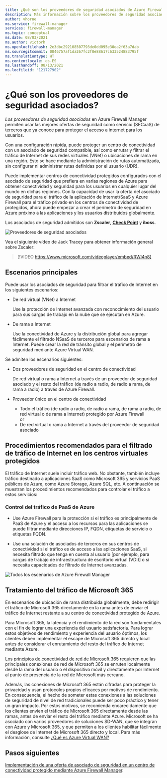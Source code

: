 ```yaml
---
title: ¿Qué son los proveedores de seguridad asociados de Azure Firewall Manager?
description: Más información sobre los proveedores de seguridad asociados de Azure Firewall Manager
author: vhorne
ms.service: firewall-manager
services: firewall-manager
ms.topic: conceptual
ms.date: 08/03/2021
ms.author: victorh
ms.openlocfilehash: 2e3dbc292108507793de0dd095e30ea2f63a7dab
ms.sourcegitcommit: 0046757af1da267fc2f0e88617c633524883795f
ms.translationtype: HT
ms.contentlocale: es-ES
ms.lasthandoff: 08/13/2021
ms.locfileid: "121727902"
---
```

# <a name="what-are-security-partner-providers"></a>¿Qué son los proveedores de seguridad asociados?

*Los proveedores de seguridad asociados* en Azure Firewall Manager permiten usar las mejores ofertas de seguridad como servicio (SECaaS) de terceros que ya conoce para proteger el acceso a internet para los usuarios.

Con una configuración rápida, puede proteger un centro de conectividad con un asociado de seguridad compatible, así como enrutar y filtrar el tráfico de Internet de sus redes virtuales (VNet) o ubicaciones de rama en una región. Esto se hace mediante la administración de rutas automatizada, sin configurar ni administrar rutas definidas por el usuario (UDR).

Puede implementar centros de conectividad protegidos configurados con el asociado de seguridad que prefiera en varias regiones de Azure para obtener conectividad y seguridad para los usuarios en cualquier lugar del mundo en dichas regiones. Con la capacidad de usar la oferta del asociado de seguridad para el tráfico de la aplicación de Internet/SaaS y Azure Firewall para el tráfico privado en los centros de conectividad de protegidos, ahora puede empezar a crear el perímetro de seguridad en Azure próximo a las aplicaciones y los usuarios distribuidos globalmente.

Los asociados de seguridad admitidos son **Zscaler**, **[Check Point](check-point-overview.md)** y **iboss**.

![Proveedores de seguridad asociados](media/trusted-security-partners/trusted-security-partners.png)

Vea el siguiente vídeo de Jack Tracey para obtener información general sobre Zscaler:

 > [!VIDEO https://www.microsoft.com/videoplayer/embed/RWI4n8]

## <a name="key-scenarios"></a>Escenarios principales

Puede usar los asociados de seguridad para filtrar el tráfico de Internet en los siguientes escenarios:

- De red virtual (VNet) a Internet

   Use la protección de Internet avanzada con reconocimiento del usuario para sus cargas de trabajo en la nube que se ejecutan en Azure.

- De rama a Internet

   Use la conectividad de Azure y la distribución global para agregar fácilmente el filtrado NSaaS de terceros para escenarios de rama a Internet. Puede crear la red de tránsito global y el perímetro de seguridad mediante Azure Virtual WAN.

Se admiten los escenarios siguientes:
- Dos proveedores de seguridad en el centro de conectividad

   De red virtual o rama a Internet a través de un proveedor de seguridad asociado y el resto del tráfico (de radio a radio, de radio a rama, de rama a radio) a través de Azure Firewall.
- Proveedor único en el centro de conectividad

   - Todo el tráfico (de radio a radio, de radio a rama, de rama a radio, de red virtual o de rama a Internet) protegido por Azure Firewall<br>
      or
   - De red virtual o rama a Internet a través del proveedor de seguridad asociado

## <a name="best-practices-for-internet-traffic-filtering-in-secured-virtual-hubs"></a>Procedimientos recomendados para el filtrado de tráfico de Internet en los centros virtuales protegidos

El tráfico de Internet suele incluir tráfico web. No obstante, también incluye tráfico destinado a aplicaciones SaaS como Microsoft 365 y servicios PaaS públicos de Azure, como Azure Storage, Azure SQL, etc. A continuación se muestran los procedimientos recomendados para controlar el tráfico a estos servicios:

### <a name="handling-azure-paas-traffic"></a>Control del tráfico de PaaS de Azure
 
- Use Azure Firewall para la protección si el tráfico es principalmente de PaaS de Azure y el acceso a los recursos para las aplicaciones se puede filtrar mediante direcciones IP, FQDN, etiquetas de servicio o etiquetas FQDN.

- Use una solución de asociados de terceros en sus centros de conectividad si el tráfico es de acceso a las aplicaciones SaaS, si necesita filtrado que tenga en cuenta al usuario [por ejemplo, para cargas de trabajo de infraestructura de escritorio virtual (VDI)] o si necesita capacidades de filtrado de Internet avanzadas.

![Todos los escenarios de Azure Firewall Manager](media/trusted-security-partners/all-scenarios.png)

## <a name="handling-microsoft-365-traffic"></a>Tratamiento del tráfico de Microsoft 365

En escenarios de ubicación de rama distribuida globalmente, debe redirigir el tráfico de Microsoft 365 directamente en la rama antes de enviar el tráfico de Internet restante a su centro de conectividad protegido de Azure.

Para Microsoft 365, la latencia y el rendimiento de la red son fundamentales con el fin de lograr una experiencia del usuario satisfactoria. Para lograr estos objetivos de rendimiento y experiencia del usuario óptimos, los clientes deben implementar el escape de Microsoft 365 directo y local antes de considerar el enrutamiento del resto del tráfico de Internet mediante Azure.

Los [principios de conectividad de red de Microsoft 365](/microsoft-365/enterprise/microsoft-365-network-connectivity-principles) requieren que las principales conexiones de red de Microsoft 365 se enruten localmente desde la rama del usuario o el dispositivo móvil y directamente por Internet al punto de presencia de la red de Microsoft más cercano.

Además, las conexiones de Microsoft 365 están cifradas para proteger la privacidad y usan protocolos propios eficaces por motivos de rendimiento. En consecuencia, el hecho de someter estas conexiones a las soluciones de seguridad de nivel de red tradicionales puede ser poco práctico y tener un gran impacto. Por estos motivos, se recomienda encarecidamente que los clientes envíen el tráfico de Microsoft 365 directamente desde las ramas, antes de enviar el resto del tráfico mediante Azure. Microsoft se ha asociado con varios proveedores de soluciones SD-WAN, que se integran con Azure y Microsoft 365, y que permiten a los clientes habilitar fácilmente el desglose de Internet de Microsoft 365 directo y local. Para más información, consulte [¿Qué es Azure Virtual WAN?](../virtual-wan/virtual-wan-about.md)

## <a name="next-steps"></a>Pasos siguientes

[Implementación de una oferta de asociado de seguridad en un centro de conectividad protegido mediante Azure Firewall Manager](deploy-trusted-security-partner.md).
